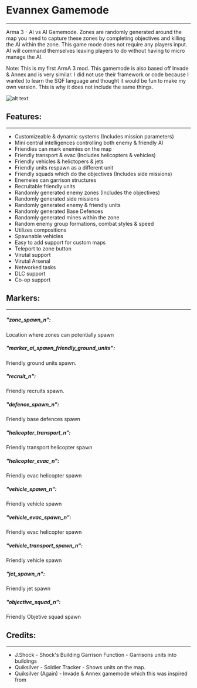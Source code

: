 # Evannex Gamemode
---
Arma 3 - AI vs AI Gamemode. Zones are randomly generated around the map you need to capture these zones by completing objectives and killing the AI within the zone. This game mode does not require any players input. AI will command themselves leaving players to do without having to micro manage the AI.

Note: This is my first ArmA 3 mod. This gamemode is also based off Invade & Annex and is very similar. I did not use their framework or code because I wanted to learn the SQF language and thought it would be fun to make my own version. This is why it does not include the same things.

![alt text](http://www.bradenmckewen.com/img/projects/arma-3-mods/evannex.png "Gamemode Header Image")

## Features:
---
- Customizeable & dynamic systems (Includes mission parameters)
- Mini central intelligences controlling both enemy & friendly AI
- Friendies can mark enemies on the map 
- Friendly transport & evac (Includes helicopters & vehicles)
- Friendly vehicles & helictopers & jets
- Friendly units respawn as a different unit
- Friendly squads which do the objectives (Includes side missions)
- Enemeies can garrison structures
- Recruitable friendly units
- Randomly generated enemy zones (Includes the objectives)
- Randomly generated side missions
- Randomly generated enemy & friendly units
- Randomly generated Base Defences
- Randomly generated mines within the zone
- Random enemy group formations, combat styles & speed
- Utilizes compositions
- Spawnable vehicles
- Easy to add support for custom maps
- Teleport to zone button
- Virutal support
- Virutal Arsenal
- Networked tasks
- DLC support
- Co-op support

## Markers:
---
##### "zone_spawn_n":
Location where zones can potentially spawn
##### "marker_ai_spawn_friendly_ground_units":
Friendly ground units spawn.
##### "recruit_n":
Friendly recruits spawn.
##### "defence_spawn_n":
Friendly base defences spawn
##### "helicopter_transport_n":
Friendly transport helicopter spawn
##### "helicopter_evac_n":
Friendly evac helicopter spawn
##### "vehicle_spawn_n":
Friendly vehicle spawn
##### "vehicle_evac_spawn_n":
Friendly evac helicopter spawn
##### "vehicle_transport_spawn_n":
Friendly vehicle spawn
##### "jet_spawn_n":
Friendly jet spawn
##### "objective_squad_n":
Friendly Objetive squad spawn

## Credits:
---
- J.Shock - Shock's Building Garrison Function - Garrisons units into buildings
- Quiksilver - Soldier Tracker - Shows units on the map.
- Quiksilver (Again) - Invade & Annex gamemode which this was inspired from